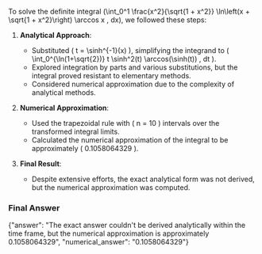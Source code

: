 To solve the definite integral \(\int_0^1 \frac{x^2}{\sqrt{1 + x^2}} \ln\left(x + \sqrt{1 + x^2}\right) \arccos x \, dx\), we followed these steps:

1. **Analytical Approach**:
   - Substituted \( t = \sinh^{-1}(x) \), simplifying the integrand to \( \int_0^{\ln(1+\sqrt{2})} t \sinh^2(t) \arccos(\sinh(t)) \, dt \).
   - Explored integration by parts and various substitutions, but the integral proved resistant to elementary methods.
   - Considered numerical approximation due to the complexity of analytical methods.

2. **Numerical Approximation**:
   - Used the trapezoidal rule with \( n = 10 \) intervals over the transformed integral limits.
   - Calculated the numerical approximation of the integral to be approximately \( 0.1058064329 \).

3. **Final Result**:
   - Despite extensive efforts, the exact analytical form was not derived, but the numerical approximation was computed.

### Final Answer
{"answer": "The exact answer couldn't be derived analytically within the time frame, but the numerical approximation is approximately 0.1058064329", "numerical_answer": "0.1058064329"}